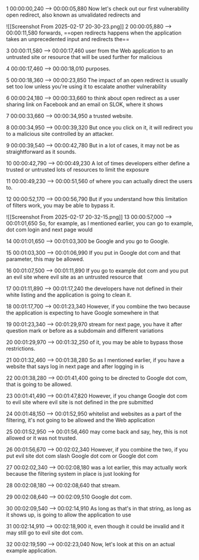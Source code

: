 1
00:00:00,240 --> 00:00:05,880
Now let's check out our first vulnerability open redirect, also known as unvalidated redirects and



![[Screenshot From 2025-02-17 20-30-23.png]]
2
00:00:05,880 --> 00:00:11,580
forwards, ==open redirects happens when the application takes an unprecedented input and redirects the==

3
00:00:11,580 --> 00:00:17,460
user from the Web application to an untrusted site or resource that will be used further for malicious

4
00:00:17,460 --> 00:00:18,010
purposes.

5
00:00:18,360 --> 00:00:23,850
The impact of an open redirect is usually set too low unless you're using it to escalate another vulnerability

6
00:00:24,180 --> 00:00:33,660
to think about open redirect as a user sharing link on Facebook and an email on SLOK, where it shows

7
00:00:33,660 --> 00:00:34,950
a trusted website.

8
00:00:34,950 --> 00:00:39,320
But once you click on it, it will redirect you to a malicious site controlled by an attacker.

9
00:00:39,540 --> 00:00:42,780
But in a lot of cases, it may not be as straightforward as it sounds.

10
00:00:42,790 --> 00:00:49,230
A lot of times developers either define a trusted or untrusted lots of resources to limit the exposure

11
00:00:49,230 --> 00:00:51,560
of where you can actually direct the users to.

12
00:00:52,170 --> 00:00:56,790
But if you understand how this limitation of filters work, you may be able to bypass it.




![[Screenshot From 2025-02-17 20-32-15.png]]
13
00:00:57,000 --> 00:01:01,650
So, for example, as I mentioned earlier, you can go to example, dot com login and next page would

14
00:01:01,650 --> 00:01:03,300
be Google and you go to Google.

15
00:01:03,300 --> 00:01:06,990
If you put in Google dot com and that parameter, this may be allowed.

16
00:01:07,500 --> 00:01:11,890
If you go to example dot com and you put an evil site where evil site as an untrusted resource that

17
00:01:11,890 --> 00:01:17,240
the developers have not defined in their white listing and the application is going to clean it.

18
00:01:17,700 --> 00:01:23,340
However, if you combine the two because the application is expecting to have Google somewhere in that

19
00:01:23,340 --> 00:01:29,970
stream for next page, you have it after question mark or before as a subdomain and different variations

20
00:01:29,970 --> 00:01:32,250
of it, you may be able to bypass those restrictions.

21
00:01:32,460 --> 00:01:38,280
So as I mentioned earlier, if you have a website that says log in next page and after logging in is

22
00:01:38,280 --> 00:01:41,400
going to be directed to Google dot com, that is going to be allowed.

23
00:01:41,490 --> 00:01:47,820
However, if you change Google dot com to evil site where evil site is not defined in the pre submitted

24
00:01:48,150 --> 00:01:52,950
whitelist and websites as a part of the filtering, it's not going to be allowed and the Web application

25
00:01:52,950 --> 00:01:56,460
may come back and say, hey, this is not allowed or it was not trusted.

26
00:01:56,670 --> 00:02:02,340
However, if you combine the two, if you put evil site dot com slash Google dot com or Google dot com

27
00:02:02,340 --> 00:02:08,180
was a lot earlier, this may actually work because the filtering system in place is just looking for

28
00:02:08,180 --> 00:02:08,640
that stream.

29
00:02:08,640 --> 00:02:09,510
Google dot com.

30
00:02:09,540 --> 00:02:14,910
As long as that's in that string, as long as it shows up, is going to allow the application to use

31
00:02:14,910 --> 00:02:18,900
it, even though it could be invalid and it may still go to evil site dot com.

32
00:02:19,590 --> 00:02:23,040
Now, let's look at this on an actual example application.